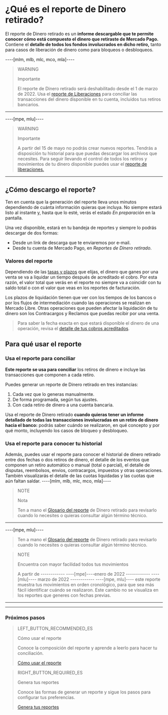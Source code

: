 
# ¿Qué es el reporte de Dinero retirado?

El reporte de Dinero retirado es un **informe descargable que te permite conocer cómo está compuesto el dinero que retiraste de Mercado Pago.** Contiene el **detalle de todos los fondos involucrados en dicho retiro,** tanto para casos de liberación de dinero como para bloqueos o desbloqueos.

----[mlm, mlb, mlc, mco, mla]----
> WARNING
>
> Importante
>
> El reporte de Dinero retirado será deshabilitado desde el 1 de marzo de 2022. Usa el [reporte de Liberaciones](https://www.mercadopago[FAKER][URL][DOMAIN]/developers/es/guides/additional-content/reports/released-money/introduction) para conciliar las transacciones del dinero disponible en tu cuenta, incluidos tus retiros bancarios.
------------
----[mpe, mlu]----
> WARNING
>
> Importante
>
> A partir del 15 de mayo no podrás crear nuevos reportes. Tendrás a disposición tu historial para que puedas descargar los archivos que necesites. Para seguir llevando el control de todos los retiros y movimientos de tu dinero disponible puedes usar el [reporte de liberaciones.](https://www.mercadopago[FAKER][URL][DOMAIN]/ayuda/23879?utm_source=faq_mp&utm_medium=faq&utm_campaign=bank_disable)
------------

## ¿Cómo descargo el reporte?

Ten en cuenta que la generación del reporte lleva unos minutos dependiendo de cuánta información quieras que incluya. No siempre estará listo al instante y, hasta que lo esté, verás el estado *En preparación* en la pantalla.

Una vez disponible, estará en tu bandeja de reportes y siempre lo podrás descargar de dos formas:

* Desde un link de descarga que te enviaremos por e-mail.
* Desde tu cuenta de Mercado Pago, en *Reportes de Dinero retirado*. 

### Valores del reporte

Dependiendo de las [tasas y plazos](https://www.mercadopago.com.ar/settings/release-options) que elijas, el dinero que ganes por una venta se va a liquidar un tiempo después de acreditado el cobro. Por esta razón, el valor total que verás en el reporte no siempre va a coincidir con tu saldo total o con el valor que veas en los reportes de facturación.

Los plazos de liquidación tienen que ver con los tiempos de los bancos o por los flujos de intermediación cuando las operaciones se realizan en Mercado Libre. Otras operaciones que pueden afectar la liquidación de tu dinero son los Contracargos y Reclamos que puedas recibir por una venta.


> Para saber la fecha exacta en que estará disponible el dinero de una operación, revisa el [detalle de tus cobros acreditados](https://www.mercadopago.com.ar/activities/balance).


## Para qué usar el reporte

### Usa el reporte para conciliar

**Este reporte se usa para conciliar** los retiros de dinero e incluye las transacciones que componen a cada retiro. 

Puedes generar un reporte de Dinero retirado en tres instancias:
1. Cada vez que lo generas manualmente.
1. De forma programada, según tus ajustes.
1. Con cada retiro de dinero a una cuenta bancaria.

Usa el reporte de Dinero retirado **cuando quieras tener un informe detallado de todas las transacciones involucradas en un retiro de dinero hacia el banco:** podrás saber cuándo se realizaron, en qué concepto y por qué monto, incluyendo los casos de bloqueo y desbloqueo. 


### Usa el reporte para conocer tu historial

Además, puedes usar el reporte para conocer el historial de dinero retirado entre dos fechas o dos retiros de dinero, el detalle de los eventos que componen un retiro automático o manual (total o parcial), el detalle de disputas, reembolsos, envios, contracargos, impuestos y otras operaciones. También visualizarás el detalle de las cuotas liquidadas y las cuotas que aún faltan saldar.
----[mlm, mlb, mlc, mco, mla]----
> NOTE
>
> Nota
>
> Ten a mano el [Glosario del reporte](https://www.mercadopago[FAKER][URL][DOMAIN]/developers/es/guides/additional-content/reports/available-money/glossary) de Dinero retirado para revisarlo cuando lo necesites o quieras consultar algún término técnico.
------------
----[mpe, mlu]----
> Ten a mano el [Glosario del reporte](https://www.mercadopago[FAKER][URL][DOMAIN]/developers/es/guides/additional-content/reports/available-money/glossary) de Dinero retirado para revisarlo cuando lo necesites o quieras consultar algún término técnico.

> NOTE
>
> Encuentra con mayor facilidad todos tus movimientos
>
> A partir de ------------ ----[mpe]----enero de 2022 ------------  ----[mlu]---- marzo de 2022 ------------  ----[mpe, mlu]---- este reporte muestra tus movimientos en orden cronológico, para que sea más fácil identificar cuándo se realizaron. Este cambio no se visualiza en los reportes que generes con fechas previas.
------------
<hr/>

### Próximos pasos

> LEFT_BUTTON_RECOMMENDED_ES
>
> Cómo usar el reporte
>
> Conoce la composición del reporte y aprende a leerlo para hacer tu conciliación.
>
> [Cómo usar el reporte](https://www.mercadopago[FAKER][URL][DOMAIN]/developers/es/guides/additional-content/reports/available-money/how-to-use)

> RIGHT_BUTTON_REQUIRED_ES
>
> Genera tus reportes
>
> Conoce las formas de generar un reporte y sigue los pasos para configurar tus preferencias.
>
> [Genera tus reportes](https://www.mercadopago[FAKER][URL][DOMAIN]/developers/es/guides/additional-content/reports/available-money/generate)
